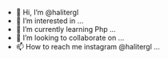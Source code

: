 - 👋 Hi, I’m @halitergl
- 👀 I’m interested in ...
- 🌱 I’m currently learning Php ...
- 💞️ I’m looking to collaborate on ...
- 📫 How to reach me instagram @halitergl ...

<!---
halitergl/halitergl is a ✨ special ✨ repository because its `README.md` (this file) appears on your GitHub profile.
You can click the Preview link to take a look at your changes.
--->
